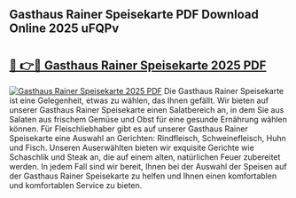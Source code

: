 ## Gasthaus Rainer Speisekarte PDF Download Online 2025 uFQPv

# <h2><a href="http://gc5emp.nevu.top/?p=Gasthaus+Rainer+Speisekarte">🔗 👉🔴 Gasthaus Rainer Speisekarte 2025 PDF</a></h2>

[![Gasthaus Rainer Speisekarte 2025 PDF](https://i.imgur.com/dBaPXMq.png)](http://gc5emp.nevu.top/?p=Gasthaus+Rainer+Speisekarte)
Die Gasthaus Rainer Speisekarte ist eine Gelegenheit, etwas zu wählen, das Ihnen gefällt. Wir bieten auf unserer Gasthaus Rainer Speisekarte einen Salatbereich an, in dem Sie aus Salaten aus frischem Gemüse und Obst für eine gesunde Ernährung wählen können. Für Fleischliebhaber gibt es auf unserer Gasthaus Rainer Speisekarte eine Auswahl an Gerichten: Rindfleisch, Schweinefleisch, Huhn und Fisch. Unseren Auserwählten bieten wir exquisite Gerichte wie Schaschlik und Steak an, die auf einem alten, natürlichen Feuer zubereitet werden. In jedem Fall sind wir bereit, Ihnen bei der Auswahl der Speisen auf der Gasthaus Rainer Speisekarte zu helfen und Ihnen einen komfortablen und komfortablen Service zu bieten.
